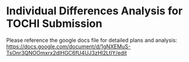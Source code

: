 # Individual Differences Analysis for TOCHI Submission

Please reference the google docs file for detailed plans and analysis:
https://docs.google.com/document/d/1gNXEMuS-TsOnr3QNOOmxrx2dlHGC6fU4UJ3zHl2LtIY/edit